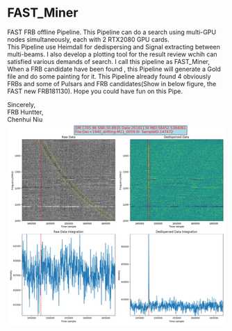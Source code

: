 # FAST_Miner
FAST FRB offline Pipeline. This Pipeline can do a search using multi-GPU nodes simultaneously, each with 2 RTX2080 GPU cards.  
This Pipeline use Heimdall for dedispersing and Signal extracting between multi-beams. I also develop a plotting tool for the result review wchih can satisfied various demands of search.
I call this pipeline as FAST_Miner, When a FRB candidate have been found , this Pipeline will generate a Gold file and do some painting for it. This Pipeline already found 4 obviously FRBs and some of Pulsars and FRB candidates(Show in below figure, the FAST new FRB181130). Hope you could have fun on this Pipe.  
  
Sincerely,  
FRB Huntter,  
Chenhui Niu  
![ ](https://github.com/peterniuzai/FAST_FRB/blob/master/2018-11-30-04:54:50_MJD:58452.5384061.png  "Overview plot")
